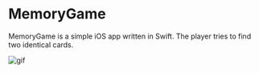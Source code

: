 # MemoryGame
MemoryGame is a simple iOS app written in Swift. The player tries to find two identical cards.

<img src="https://sebastianstrus.github.io/films/memorygame_film.gif" title="gif">
